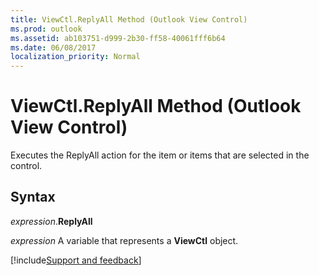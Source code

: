 ```yaml
---
title: ViewCtl.ReplyAll Method (Outlook View Control)
ms.prod: outlook
ms.assetid: ab103751-d999-2b30-ff58-40061fff6b64
ms.date: 06/08/2017
localization_priority: Normal
---
```



# ViewCtl.ReplyAll Method (Outlook View Control)

Executes the ReplyAll action for the item or items that are selected in the control.


## Syntax

_expression_.**ReplyAll**

_expression_ A variable that represents a **ViewCtl** object.

[!include[Support and feedback](~/includes/feedback-boilerplate.md)]